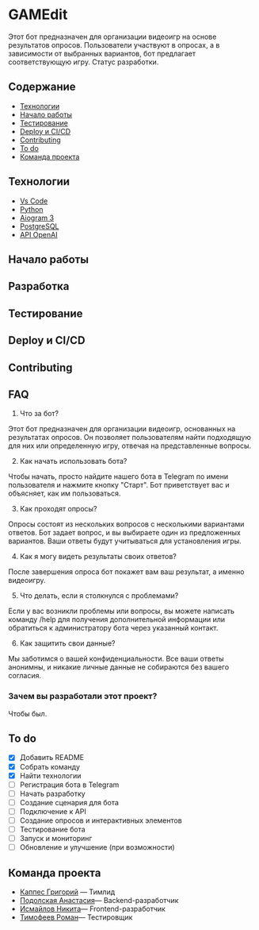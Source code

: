 # GAMEdit
Этот бот предназначен для организации видеоигр на основе результатов опросов. Пользователи участвуют в опросах, а в зависимости от выбранных вариантов, бот предлагает соответствующую игру. Cтатус разработки.

## Содержание
- [Технологии](#технологии)
- [Начало работы](#начало-работы)
- [Тестирование](#тестирование)
- [Deploy и CI/CD](#deploy-и-ci/cd)
- [Contributing](#contributing)
- [To do](#to-do)
- [Команда проекта](#команда-проекта)

## Технологии
- [Vs Code](https://code.visualstudio.com/)
- [Python](https://www.python.org/)
- [Aiogram 3](https://docs.aiogram.dev/en/v3.18.0/)
- [PostgreSQL](https://www.postgresql.org/)
- [API OpenAI](https://openai.com/index/openai-api/)

## Начало работы

## Разработка

## Тестирование

## Deploy и CI/CD

## Contributing

## FAQ
1. Что за бот?

Этот бот предназначен для организации видеоигр, основанных на результатах опросов. Он позволяет пользователям найти подходящую для них или определенную игру, отвечая на представленные вопросы.

2. Как начать использовать бота?

Чтобы начать, просто найдите нашего бота в Telegram по имени пользователя и нажмите кнопку "Старт". Бот приветствует вас и объясняет, как им пользоваться.

3. Как проходят опросы?

Опросы состоят из нескольких вопросов с несколькими вариантами ответов. Бот задает вопрос, и вы выбираете один из предложенных вариантов. Ваши ответы будут учитываться для установления игры.

4. Как я могу видеть результаты своих ответов?

После завершения опроса бот покажет вам ваш результат, а именно видеоигру.

5. Что делать, если я столкнулся с проблемами?

Если у вас возникли проблемы или вопросы, вы можете написать команду /help для получения дополнительной информации или обратиться к администратору бота через указанный контакт.

6. Как защитить свои данные?

Мы заботимся о вашей конфиденциальности. Все ваши ответы анонимны, и никакие личные данные не собираются без вашего согласия.

### Зачем вы разработали этот проект?
Чтобы был.

## To do
- [x] Добавить README
- [x] Собрать команду
- [x] Найти технологии
- [ ] Регистрация бота в Telegram
- [ ] Начать разработку
- [ ] Создание сценария для бота
- [ ] Подключение к API
- [ ] Создание опросов и интерактивных элементов
- [ ] Тестирование бота
- [ ] Запуск и мониторинг
- [ ] Обновление и улучшение (при возможности)

## Команда проекта
- [Каппес Григорий](https://t.me/gr1kap) — Тимлид
- [Подолская Анастасия](https://web.telegram.org/a/#868974590)— Backend-разработчик
- [Исмайлов Никита](https://web.telegram.org/a/#5185844259)— Frontend-разработчик
- [Тимофеев Роман](https://web.telegram.org/a/#1212541686)— Тестировщик                            

